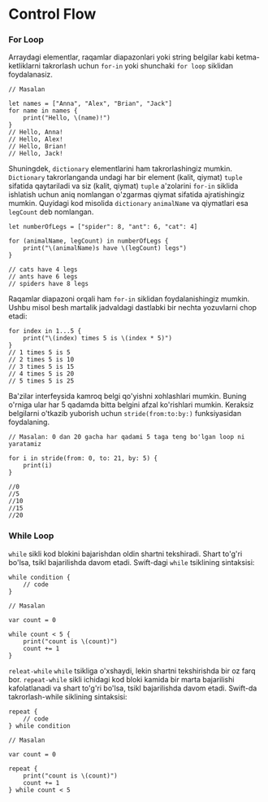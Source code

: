 # Control Flow

### For Loop

Arraydagi elementlar, raqamlar diapazonlari yoki string belgilar kabi ketma-ketliklarni takrorlash uchun `for-in` yoki shunchaki `for loop` siklidan foydalanasiz.

```
// Masalan

let names = ["Anna", "Alex", "Brian", "Jack"]
for name in names {
    print("Hello, \(name)!")
}
// Hello, Anna!
// Hello, Alex!
// Hello, Brian!
// Hello, Jack!
```

Shuningdek, `dictionary` elementlarini ham takrorlashingiz mumkin. `Dictionary` takrorlanganda undagi har bir element (kalit, qiymat) `tuple` sifatida qaytariladi va siz (kalit, qiymat) `tuple` a'zolarini `for-in` siklida ishlatish uchun aniq nomlangan o'zgarmas qiymat sifatida ajratishingiz mumkin. Quyidagi kod misolida `dictionary` `animalName` va qiymatlari esa `legCount` deb nomlangan.

```
let numberOfLegs = ["spider": 8, "ant": 6, "cat": 4]

for (animalName, legCount) in numberOfLegs {
    print("\(animalName)s have \(legCount) legs")
}

// cats have 4 legs
// ants have 6 legs
// spiders have 8 legs
```

Raqamlar diapazoni orqali ham `for-in` siklidan foydalanishingiz mumkin. Ushbu misol besh martalik jadvaldagi dastlabki bir nechta yozuvlarni chop etadi:

```
for index in 1...5 {
    print("\(index) times 5 is \(index * 5)")
}
// 1 times 5 is 5
// 2 times 5 is 10
// 3 times 5 is 15
// 4 times 5 is 20
// 5 times 5 is 25
```

Ba'zilar interfeysida kamroq belgi qo'yishni xohlashlari mumkin. Buning o'rniga ular har 5 qadamda bitta belgini afzal ko'rishlari mumkin. Keraksiz belgilarni o'tkazib yuborish uchun `stride(from:to:by:)` funksiyasidan foydalaning.

```
// Masalan: 0 dan 20 gacha har qadami 5 taga teng bo'lgan loop ni yaratamiz

for i in stride(from: 0, to: 21, by: 5) {
    print(i)
}

//0
//5
//10
//15
//20
```

### While Loop

`while` sikli kod blokini bajarishdan oldin shartni tekshiradi. Shart to'g'ri bo'lsa, tsikl bajarilishda davom etadi. Swift-dagi `while` tsiklining sintaksisi:

```
while condition {
    // code
}
```

```
// Masalan

var count = 0

while count < 5 {
    print("count is \(count)")
    count += 1
}
```

`releat-while` `while` tsikliga o'xshaydi, lekin shartni tekshirishda bir oz farq bor. `repeat-while` sikli ichidagi kod bloki kamida bir marta bajarilishi kafolatlanadi va shart to'g'ri bo'lsa, tsikl bajarilishda davom etadi. Swift-da takrorlash-while siklining sintaksisi:

```
repeat {
    // code
} while condition
```

```
// Masalan

var count = 0

repeat {
    print("count is \(count)")
    count += 1
} while count < 5
```
